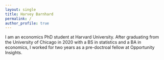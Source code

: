 ```yaml
---
layout: single
title: Harvey Barnhard
permalink: /
author_profile: true
---
```


I am an economics PhD student at Harvard University.
After graduating from the University of Chicago in 2020 with a BS in statistics and a BA in economics,
I worked for two years as a pre-doctroal fellow at Opportunity Insights.